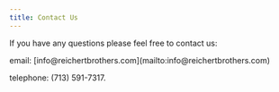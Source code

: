 ```yaml
---
title: Contact Us
---
```


If you have any questions please feel free to contact us:

<div class="warning">
email:     [info@reichertbrothers.com](mailto:info@reichertbrothers.com)

telephone: (713) 591-7317.
</div>
